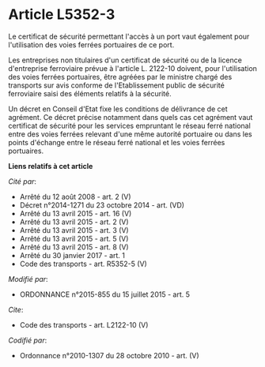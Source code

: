 # Article L5352-3

Le certificat de sécurité permettant l'accès à un port vaut également pour l'utilisation des voies ferrées portuaires de ce
port. 

Les entreprises non titulaires d'un certificat de sécurité ou de la licence d'entreprise ferroviaire prévue à l'article L.
2122-10 doivent, pour l'utilisation des voies ferrées portuaires, être agréées par le ministre chargé des transports sur avis
conforme de l'Etablissement public de sécurité ferroviaire saisi des éléments relatifs à la sécurité. 

Un décret en Conseil d'Etat fixe les conditions de délivrance de cet agrément. Ce décret précise notamment dans quels cas cet
agrément vaut certificat de sécurité pour les services empruntant le réseau ferré national entre des voies ferrées relevant
d'une même autorité portuaire ou dans les points d'échange entre le réseau ferré national et les voies ferrées portuaires.

**Liens relatifs à cet article**

_Cité par_:

  - Arrêté du 12 août 2008 - art. 2 (V)
  - Décret n°2014-1271 du 23 octobre 2014 - art. (VD)
  - Arrêté du 13 avril 2015 - art. 16 (V)
  - Arrêté du 13 avril 2015 - art. 2 (V)
  - Arrêté du 13 avril 2015 - art. 3 (V)
  - Arrêté du 13 avril 2015 - art. 5 (V)
  - Arrêté du 13 avril 2015 - art. 8 (V)
  - Arrêté du 30 janvier 2017 - art. 1
  - Code des transports - art. R5352-5 (V)

_Modifié par_:

  - ORDONNANCE n°2015-855 du 15 juillet 2015 - art. 5

_Cite_:

  - Code des transports - art. L2122-10 (V)

_Codifié par_:

  - Ordonnance n°2010-1307 du 28 octobre 2010 - art. (V)
